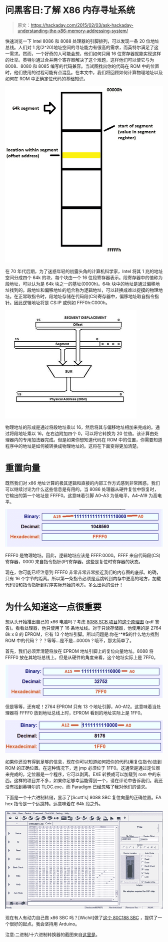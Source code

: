 # 问黑客日:了解 X86 内存寻址系统

> 原文：<https://hackaday.com/2015/02/03/ask-hackaday-understanding-the-x86-memory-addressing-system/>

快速浏览一下 Intel 8086 和 8088 处理器的引脚排列，可以发现一条 20 位地址总线。人们对 1 兆(2^20)地址空间的寻址能力有很高的需求，而英特尔满足了这一需求。然而，一个好奇的人可能会想，他们如何只用 16 位寄存器就能实现这样的壮举。英特尔通过合并两个寄存器解决了这个难题，这样他们可以使它与为 8008、8080 和 8085 编写的代码兼容。当试图找出你的代码在 ROM 中的位置时，他们使用的过程可能有点混乱。在本文中，我们将回顾如何计算物理地址以及如何在 ROM 中正确定位代码的基础知识。

![x86 memory map](img/6d91df4a43d38ec18dc943df96a23b8a.png)

在 70 年代后期，为了迷惑年轻的初露头角的计算机科学家，Intel 将其 1 兆的地址空间分成四个 64k 的块，每个块由一个 16 位段寄存器表示。段寄存器中的值称为段地址，可以认为是 64k 块之一的基址(0000h)。64k 块中的地址是通过偏移地址找到的。段地址和偏移地址的组合称为逻辑地址，可以转换成难以捉摸的物理地址。在正常取指令时，段地址存储在代码段(CS)寄存器中，偏移地址取自指令指针。因此逻辑地址将是 CS:IP 或例如 FFF0h:C000h。

![registers of x86](img/388b83155c52aa569d6b1a42653c37e1.png)

物理地址的形成是通过将段地址乘以 16，然后将其与偏移地址相加来完成的。通过将段地址乘以 16，在右边附加四个 0，可以将它转换为 20 位值。该计算由处理器内的专用加法器完成。但是如果你想知道代码在 ROM 中的位置，你需要知道程序中的地址是如何被转换成物理地址的。这将在下面变得更加清楚。

# 重置向量

既然我们对 x86 地址计算的极其逻辑和直接的内部工作方式感到非常困惑，我们可以继续讨论为什么这些信息是有用的。当 8086 处理器从硬件复位中恢复时，它输出的第一个地址是 FFFF0。这意味着引脚 A0–A3 为低电平，A4–A19 为高电平。

![binary to hex conversion](img/61ccd62219d61b332e15f60c87ba8bcc.png)

FFFF0 是物理地址。因此，逻辑地址应该是 FFFF:0000。FFFF 来自代码段(CS)寄存器，0000 来自指令指针(IP)寄存器。这些是复位时寄存器的状态。

现在，你可能已经注意到 FFFF0 非常非常非常接近我们的内存图的底部。的确，只有 16 个字节的距离。所以第一条指令必须是远跳转到内存中更高的地方，加载代码段和指令指针到程序实际开始的地方。多么出色的设计！

# 为什么知道这一点很重要

想从头开始推出自己的 x86 电脑吗？考虑 [8088 SCB 项目](http://sasteven.multics.org/8088page.html)的[这个原理图](http://sasteven.multics.org/8088_SBC_Project/April20-03_8088SBC.pdf) (pdf 警告)。看看处理器，他只使用了 16 条地址线。对于只读存储器，他使用的是 2764 8k x 8 的 EPROM，它有 13 个地址引脚。所以问题是:你在^*#$的什么地方找到 ROM 中的代码？？？等等…是不是…0000h？哦不，那太简单了。

首先，我们必须弄清楚将放在 EPROM 地址引脚上的复位向量地址。8088 将 FFFF0 放在其地址总线上。但是从硬件的角度来看，这个地址实际上是 7FF0。

![binary to hex conversion](img/727c618da9389b2d7ed144ef0d71bc89.png)

但是等等，还有呢！2764 EPROM 只有 13 个地址引脚，A0-A12。这意味着当处理器将 FFFF0 放到地址总线上时，EPROM 看到的地址实际上是 1FF0。

![binary to hex conversion](img/17644f96a99021e23a914c0287055e39.png)

如果你还没有得到足够的信息，现在你可以知道如何把你的代码(用复位指令)放到 ROM 的正确位置。在这种情况下，远 jmp 必须位于 1FF0。这通常是通过定位器来完成的，定位器是一个程序，它可以剥离。EXE 转换成可以加载到 rom 中的东西。这样的项目并不多，如果你足够幸运能得到一个，请在评论中告诉我们。我还没有找到英特尔的 TLOC.exe，而 Paradigm 已经忽略了我对他们的请求。

下面是一个十六进制转储，显示了[Scott's] 8088 SBC 复位向量的正确位置。EA hex 指令是一个远跳转。远意味着在 64k 段之外。

![hex dump](img/b443ad4f1f8d04897a289e3dde8fac7b.png)

现在有人有动力自己做 x86 SBC 吗？[Wichit]做了[这个 80C188 SBC](http://chaokhun.kmitl.ac.th/~kswichit/C188/c188sbc.htm) ，提供了一个很好的起点。我会坚持用 Arduino。

注意:二进制/十六进制转换器的截图来自[这里是](http://www.mathsisfun.com/binary-decimal-hexadecimal-converter.html)。